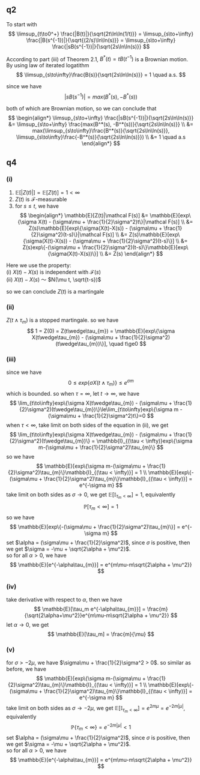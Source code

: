 ## q2

To start with
$$
\limsup_{t\to0^+} \frac{|B(t)|}{\sqrt{2t\ln\ln(1/t)}} = \limsup_{s\to+\infty} \frac{|B(s^{-1})|}{\sqrt{(2/s)\ln\ln(s)}} = \limsup_{s\to+\infty} \frac{|sB(s^{-1})|}{\sqrt{2s\ln\ln(s)}}
$$

According to part (iii) of Theorem 2.1, $B^*(t) = tB(t^{-1})$ is a Brownian motion. By using law of iterated logatithm
$$
\limsup_{s\to\infty}\frac{B(s)}{\sqrt{2s\ln\ln(s)}} = 1 \quad a.s.
$$

since we have
$$
|sB(s^{-1})| = max(B^*(s), -B^*(s))
$$

both of which are Brownian motion, so we can conclude that
$$
\begin{align*}
\limsup_{s\to+\infty} \frac{|sB(s^{-1})|}{\sqrt{2s\ln\ln(s)}} &= \limsup_{s\to+\infty} \frac{max(B^*(s), -B^*(s))}{\sqrt{2s\ln\ln(s)}} \\
&= max(\limsup_{s\to\infty}\frac{B^*(s)}{\sqrt{2s\ln\ln(s)}}, \limsup_{s\to\infty}\frac{-B^*(s)}{\sqrt{2s\ln\ln(s)}}) \\
&= 1 \quad a.s
\end{align*}
$$


## q4
### (i)
1) $\mathbb{E}[|Z(t)|] = \mathbb{E}[Z(t)] = 1 < \infty$ 
2) $Z(t)$ is $\mathcal F$-measurable
3) for $s\le t$, we have
$$
\begin{align*}
\mathbb{E}[Z(t)|\mathcal F(s)] &= \mathbb{E}[exp\{\sigma X(t) - (\sigma\mu + \frac{1}{2}\sigma^2)t\}|\mathcal F(s)] \\
&= Z(s)\mathbb{E}[exp\{\sigma(X(t)-X(s)) - (\sigma\mu + \frac{1}{2}\sigma^2)(t-s)\}|\mathcal F(s)] \\
&= Z(s)\mathbb{E}[exp\{\sigma(X(t)-X(s)) - (\sigma\mu + \frac{1}{2}\sigma^2)(t-s)\}] \\
&= Z(s)exp\{-(\sigma\mu + \frac{1}{2}\sigma^2)(t-s)\}\mathbb{E}[exp\{\sigma(X(t)-X(s))\}] \\
&= Z(s)
\end{align*}
$$

Here we use the property: 
</br> (i) $X(t)-X(s)$ is independent with $\mathcal F(s)$
</br> (ii) $X(t)-X(s)$ ～ $N(\mu t, \sqrt{t-s})$

so we can conclude $Z(t)$ is a martingale

### (ii)
$Z(t\wedge\tau_{m})$ is a stopped martingale. so we have
$$
1 = Z(0) = Z(t\wedge\tau_{m}) = \mathbb{E}[exp\{\sigma X(t\wedge\tau_{m}) - (\sigma\mu + \frac{1}{2}\sigma^2)(t\wedge\tau_{m})\}], \quad t\ge0
$$

### (iii)
since we have 
$$
0\le exp\{\sigma X(t\wedge\tau_{m})\}\le e^{\sigma m}
$$
which is bounded. so when $\tau=\infty$, let $t\to\infty$, we have 
$$
\lim_{t\to\infty}exp\{\sigma X(t\wedge\tau_{m}) - (\sigma\mu + \frac{1}{2}\sigma^2)(t\wedge\tau_{m})\}\le\lim_{t\to\infty}exp\{\sigma m - (\sigma\mu + \frac{1}{2}\sigma^2)t\}=0
$$
when $\tau<\infty$, take limit on both sides of the equation in (ii), we get
$$
\lim_{t\to\infty}exp\{\sigma X(t\wedge\tau_{m}) - (\sigma\mu + \frac{1}{2}\sigma^2)(t\wedge\tau_{m})\} = \mathbb{I}_{(\tau < \infty)}exp\{\sigma m-(\sigma\mu + \frac{1}{2}\sigma^2)\tau_{m}\}
$$
so we have
$$
\mathbb{E}[exp\{\sigma m-(\sigma\mu + \frac{1}{2}\sigma^2)\tau_{m}\}\mathbb{I}_{(\tau < \infty)}] = 1 \\
\mathbb{E}[exp\{-(\sigma\mu + \frac{1}{2}\sigma^2)\tau_{m}\}\mathbb{I}_{(\tau < \infty)}] = e^{-\sigma m}
$$
take limit on both sides as $\sigma\to 0$, we get $\mathbb{E}[\mathbb{I}_{\tau_m < \infty}] = 1$, equivalently
$$
\mathbb{P}[\tau_m < \infty] = 1
$$
so we have
$$
\mathbb{E}[exp\{-(\sigma\mu + \frac{1}{2}\sigma^2)\tau_{m}\}] = e^{-\sigma m}
$$
set $\alpha = (\sigma\mu + \frac{1}{2}\sigma^2)$, since $\sigma$ is positive, then we get $\sigma = -\mu + \sqrt{2\alpha + \mu^2}$. 
</br> so for all $\alpha > 0$, we have
$$
\mathbb{E}[e^{-\alpha\tau_{m}}] = e^{m\mu-m\sqrt{2\alpha + \mu^2}}
$$

### (iv)
take derivative with respect to $\alpha$, then we have
$$
\mathbb{E}[\tau_m e^{-\alpha\tau_{m}}] = \frac{m}{\sqrt{2\alpha+\mu^2}}e^{m\mu-m\sqrt{2\alpha + \mu^2}}
$$
let $\alpha\to0$, we get 
$$
\mathbb{E}[\tau_m] = \frac{m}{\mu}
$$

### (v)
for $\sigma > -2\mu$, we have $\sigma\mu + \frac{1}{2}\sigma^2 > 0$. so similar as before, we have
$$
\mathbb{E}[exp\{\sigma m-(\sigma\mu + \frac{1}{2}\sigma^2)\tau_{m}\}\mathbb{I}_{(\tau < \infty)}] = 1 \\
\mathbb{E}[exp\{-(\sigma\mu + \frac{1}{2}\sigma^2)\tau_{m}\}\mathbb{I}_{(\tau < \infty)}] = e^{-\sigma m}
$$
take limit on both sides as $\sigma\to -2\mu$, we get $\mathbb{E}[\mathbb{I}_{\tau_m < \infty}] = e^{2m\mu} = e^{-2m|\mu|}$, equivalently
$$
\mathbb{P}\{\tau_m < \infty\} = e^{-2m|\mu|} < 1
$$
set $\alpha = (\sigma\mu + \frac{1}{2}\sigma^2)$, since $\sigma$ is positive, then we get $\sigma = -\mu + \sqrt{2\alpha + \mu^2}$.
</br> so for all $\alpha > 0$, we have
$$
\mathbb{E}[e^{-\alpha\tau_{m}}] = e^{m\mu-m\sqrt{2\alpha + \mu^2}}
$$

